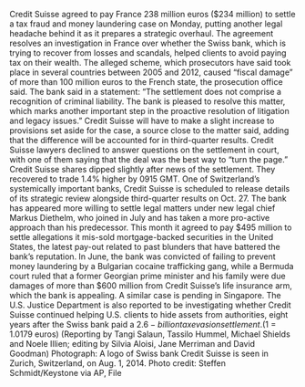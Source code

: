Credit Suisse agreed to pay France 238 million euros ($234 million) to settle a tax fraud and money laundering case on Monday, putting another legal headache behind it as it prepares a strategic overhaul.
The agreement resolves an investigation in France over whether the Swiss bank, which is trying to recover from losses and scandals, helped clients to avoid paying tax on their wealth.
The alleged scheme, which prosecutors have said took place in several countries between 2005 and 2012, caused “fiscal damage” of more than 100 million euros to the French state, the prosecution office said.
The bank said in a statement: “The settlement does not comprise a recognition of criminal liability. The bank is pleased to resolve this matter, which marks another important step in the proactive resolution of litigation and legacy issues.”
Credit Suisse will have to make a slight increase to provisions set aside for the case, a source close to the matter said, adding that the difference will be accounted for in third-quarter results.
Credit Suisse lawyers declined to answer questions on the settlement in court, with one of them saying that the deal was the best way to “turn the page.”
Credit Suisse shares dipped slightly after news of the settlement. They recovered to trade 1.4% higher by 0915 GMT.
One of Switzerland’s systemically important banks, Credit Suisse is scheduled to release details of its strategic review alongside third-quarter results on Oct. 27.
The bank has appeared more willing to settle legal matters under new legal chief Markus Diethelm, who joined in July and has taken a more pro-active approach than his predecessor.
This month it agreed to pay $495 million to settle allegations it mis-sold mortgage-backed securities in the United States, the latest pay-out related to past blunders that have battered the bank’s reputation.
In June, the bank was convicted of failing to prevent money laundering by a Bulgarian cocaine trafficking gang, while a Bermuda court ruled that a former Georgian prime minister and his family were due damages of more than $600 million from Credit Suisse’s life insurance arm, which the bank is appealing.
A similar case is pending in Singapore.
The U.S. Justice Department is also reported to be investigating whether Credit Suisse continued helping U.S. clients to hide assets from authorities, eight years after the Swiss bank paid a $2.6-billion tax evasion settlement.
($1 = 1.0179 euros)
(Reporting by Tangi Salaun, Tassilo Hummel, Michael Shields and Noele Illien; editing by Silvia Aloisi, Jane Merriman and David Goodman)
Photograph: A logo of Swiss bank Credit Suisse is seen in Zurich, Switzerland, on Aug. 1, 2014. Photo credit: Steffen Schmidt/Keystone via AP, File